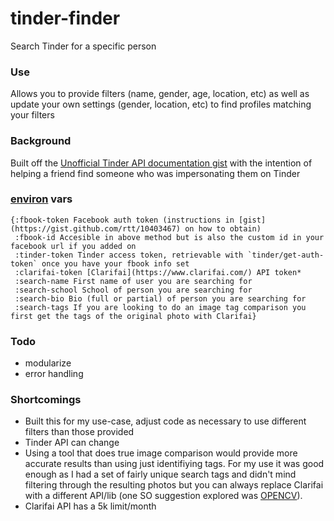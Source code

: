 # tinder-finder

Search Tinder for a specific person


### Use
Allows you to provide filters (name, gender, age, location, etc) as well as update your own settings (gender, location, etc) to find profiles matching your filters

### Background
Built off the [Unofficial Tinder API documentation gist](https://gist.github.com/rtt/10403467) with the intention of helping a friend find someone who was impersonating them on Tinder

### [environ](https://github.com/weavejester/environ) vars

```language=clojure
{:fbook-token Facebook auth token (instructions in [gist](https://gist.github.com/rtt/10403467) on how to obtain)
 :fbook-id Accesible in above method but is also the custom id in your facebook url if you added on
 :tinder-token Tinder access token, retrievable with `tinder/get-auth-token` once you have your fbook info set
 :clarifai-token [Clarifai](https://www.clarifai.com/) API token*
 :search-name First name of user you are searching for
 :search-school School of person you are searching for
 :search-bio Bio (full or partial) of person you are searching for
 :search-tags If you are looking to do an image tag comparison you first get the tags of the original photo with Clarifai}
```

### Todo
* modularize
* error handling

### Shortcomings
- Built this for my use-case, adjust code as necessary to use different filters than those provided
- Tinder API can change
- Using a tool that does true image comparison would provide more accurate results than using just identifiying tags. For my use it was good enough as I had a set of fairly unique search tags and didn't mind filtering through the resulting photos but you can always replace Clarifai with a different API/lib (one SO suggestion explored was [OPENCV](http://docs.opencv.org/2.4/doc/tutorials/introduction/desktop_java/java_dev_intro.html)).
- Clarifai API has a 5k limit/month
